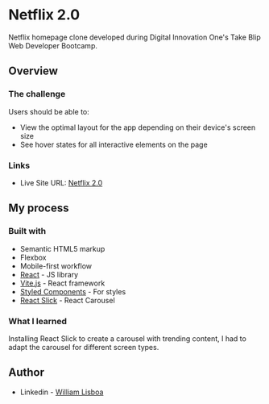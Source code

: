 # Netflix 2.0

Netflix homepage clone developed during Digital Innovation One's Take Blip Web Developer Bootcamp.

## Overview

### The challenge

Users should be able to:

- View the optimal layout for the app depending on their device's screen size
- See hover states for all interactive elements on the page

### Links

- Live Site URL: [Netflix 2.0](https://netflix-2-0-bdrslhsj6-will763.vercel.app/)

## My process

### Built with

- Semantic HTML5 markup
- Flexbox
- Mobile-first workflow
- [React](https://reactjs.org/) - JS library
- [Vite.js](https://vitejs.dev/) - React framework
- [Styled Components](https://styled-components.com/) - For styles
- [React Slick](https://react-slick.neostack.com/) - React Carousel

### What I learned

Installing React Slick to create a carousel with trending content, I had to adapt the carousel for different screen types.

## Author

- Linkedin - [William Lisboa](https://www.linkedin.com/in/william-lisboa-50340618a/)
